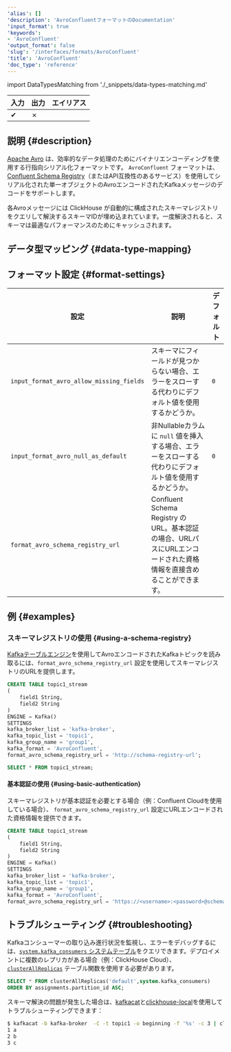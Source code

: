 ```yaml
---
'alias': []
'description': 'AvroConfluentフォーマットのDocumentation'
'input_format': true
'keywords':
- 'AvroConfluent'
'output_format': false
'slug': '/interfaces/formats/AvroConfluent'
'title': 'AvroConfluent'
'doc_type': 'reference'
---
```


import DataTypesMatching from './_snippets/data-types-matching.md'

| 入力  | 出力  | エイリアス |
|-------|--------|-------|
| ✔     | ✗      |       |

## 説明 {#description}

[Apache Avro](https://avro.apache.org/) は、効率的なデータ処理のためにバイナリエンコーディングを使用する行指向シリアル化フォーマットです。 `AvroConfluent` フォーマットは、[Confluent Schema Registry](https://docs.confluent.io/current/schema-registry/index.html)（またはAPI互換性のあるサービス）を使用してシリアル化された単一オブジェクトのAvroエンコードされたKafkaメッセージのデコードをサポートします。

各Avroメッセージには ClickHouse が自動的に構成されたスキーマレジストリをクエリして解決するスキーマIDが埋め込まれています。一度解決されると、スキーマは最適なパフォーマンスのためにキャッシュされます。

<a id="data-types-matching"></a>
## データ型マッピング {#data-type-mapping}

<DataTypesMatching/>

## フォーマット設定 {#format-settings}

[//]: # "NOTE これらの設定はセッションレベルで設定可能ですが、一般的ではなく、あまり目立たせるとユーザーを混乱させる可能性があります。"

| 設定                                      | 説明                                                                                               | デフォルト |
|-------------------------------------------|----------------------------------------------------------------------------------------------------|---------|
| `input_format_avro_allow_missing_fields`    | スキーマにフィールドが見つからない場合、エラーをスローする代わりにデフォルト値を使用するかどうか。            | `0`     |
| `input_format_avro_null_as_default`         | 非Nullableカラムに `null` 値を挿入する場合、エラーをスローする代わりにデフォルト値を使用するかどうか。   | `0`     |
| `format_avro_schema_registry_url`           | Confluent Schema Registry のURL。基本認証の場合、URLパスにURLエンコードされた資格情報を直接含めることができます。 |         |

## 例 {#examples}

### スキーマレジストリの使用 {#using-a-schema-registry}

[Kafkaテーブルエンジン](/engines/table-engines/integrations/kafka.md)を使用してAvroエンコードされたKafkaトピックを読み取るには、`format_avro_schema_registry_url` 設定を使用してスキーマレジストリのURLを提供します。

```sql
CREATE TABLE topic1_stream
(
    field1 String,
    field2 String
)
ENGINE = Kafka()
SETTINGS
kafka_broker_list = 'kafka-broker',
kafka_topic_list = 'topic1',
kafka_group_name = 'group1',
kafka_format = 'AvroConfluent',
format_avro_schema_registry_url = 'http://schema-registry-url';

SELECT * FROM topic1_stream;
```

#### 基本認証の使用 {#using-basic-authentication}

スキーマレジストリが基本認証を必要とする場合（例：Confluent Cloudを使用している場合）、 `format_avro_schema_registry_url` 設定にURLエンコードされた資格情報を提供できます。

```sql
CREATE TABLE topic1_stream
(
    field1 String,
    field2 String
)
ENGINE = Kafka()
SETTINGS
kafka_broker_list = 'kafka-broker',
kafka_topic_list = 'topic1',
kafka_group_name = 'group1',
kafka_format = 'AvroConfluent',
format_avro_schema_registry_url = 'https://<username>:<password>@schema-registry-url';
```

## トラブルシューティング {#troubleshooting}

Kafkaコンシューマーの取り込み進行状況を監視し、エラーをデバッグするには、[`system.kafka_consumers` システムテーブル](../../../operations/system-tables/kafka_consumers.md)をクエリできます。デプロイメントに複数のレプリカがある場合（例：ClickHouse Cloud）、[`clusterAllReplicas`](../../../sql-reference/table-functions/cluster.md) テーブル関数を使用する必要があります。

```sql
SELECT * FROM clusterAllReplicas('default',system.kafka_consumers)
ORDER BY assignments.partition_id ASC;
```

スキーマ解決の問題が発生した場合は、[kafkacat](https://github.com/edenhill/kafkacat)と[clickhouse-local](/operations/utilities/clickhouse-local.md)を使用してトラブルシューティングできます：

```bash
$ kafkacat -b kafka-broker  -C -t topic1 -o beginning -f '%s' -c 3 | clickhouse-local   --input-format AvroConfluent --format_avro_schema_registry_url 'http://schema-registry' -S "field1 Int64, field2 String"  -q 'select *  from table'
1 a
2 b
3 c
```
